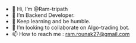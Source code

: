 - 👋 Hi, I’m @Ram-tripath
- 👀 I’m Backend Developer.
- 🌱 Keep learning and be humble.
- 💞️ I’m looking to collaborate on Algo-trading bot.
- 📫 How to reach me : ram.rounak27@gmail.com

<!---
Ram-tripath/Ram-tripath is a ✨ special ✨ repository because its `README.md` (this file) appears on your GitHub profile.
You can click the Preview link to take a look at your changes.
--->
